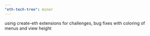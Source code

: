```yaml
---
"eth-tech-tree": minor
---
```


using create-eth extensions for challenges, bug fixes with coloring of menus and view height
